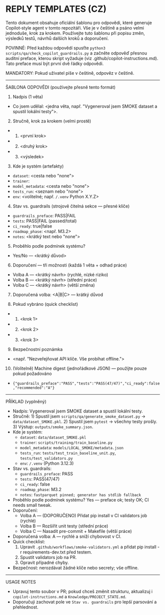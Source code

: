 # REPLY TEMPLATES (CZ)

Tento dokument obsahuje oficiální šablonu pro odpovědi, které generuje Copilot‑style agent v tomto repozitáři. Vše je v češtině a psáno velmi jednoduše, krok za krokem. Používejte tuto šablonu při popisu změn, výsledků testů, návrhů dalších kroků a doporučení.

POVINNÉ: Před každou odpovědí spusťte `python3 scripts/qa/check_copilot_guardrails.py` a začněte odpověď přesnou auditní preface, kterou skript vyžaduje (viz .github/copilot-instructions.md). Tato preface musí být první dvě řádky odpovědi.

MANDATORY: Pokud uživatel píše v češtině, odpověz v češtině.

----

ŠABLONA ODPOVĚDI (používejte přesně tento formát)

1) Nadpis (1 věta)
- Co jsem udělal: <jedna věta, např. "Vygeneroval jsem SMOKE dataset a spustil lokální testy">.

2) Stručně, krok za krokem (velmi prostě)
- 1) <první krok>
- 2) <druhý krok>
- 3) <výsledek>

3) Kde je systém (artefakty)
- `dataset`: <cesta nebo "none">
- `trainer`: <cesta>
- `model_metadata`: <cesta nebo "none">
- `tests_run`: <seznam nebo "none">
- `env`: <volitelné; např. `/.venv` Python X.Y.Z>

4) Stav vs. guardrails (strojově čitelná sekce — přesné klíče)
- `guardrails_preface`: PASS|FAIL
- `tests`: PASS|FAIL (passed/total)
- `ci_ready`: true|false
- `roadmap_phase`: <např. M3.2>
- `notes`: <krátký text nebo "none">

5) Proběhlo podle podmínek systému?
- Yes/No — <krátký důvod>

6) Doporučení — tři možnosti (každá 1 věta + odhad práce)
- Volba A — <krátký návrh> (rychlé, nízké riziko)
- Volba B — <krátký návrh> (střední práce)
- Volba C — <krátký návrh> (větší změna)

7) Doporučená volba: <A|B|C> — krátký důvod

8) Pokud vybráno (quick checklist)
- 1) <krok 1>
- 2) <krok 2>
- 3) <krok 3>

9) Bezpečnostní poznámka
- <např. "Nezveřejňovat API klíče. Vše probíhat offline.">

10) (Volitelně) Machine digest (jednořádkové JSON) — použijte pouze pokud požadováno
- `{"guardrails_preface":"PASS","tests":"PASS(47/47)","ci_ready":false,"recommended":"A"}`

----

PŘÍKLAD (vyplněný)

- Nadpis: Vygeneroval jsem SMOKE dataset a spustil lokální testy.
- Stručně: 1) Spustil jsem `scripts/qa/generate_smoke_dataset.py` → `data/dataset_SMOKE.pkl`. 2) Spustil jsem `pytest` → všechny testy prošly. 3) Výstup: `outputs/smoke_summary.json`.
- Kde je systém:
  - `dataset`: `data/dataset_SMOKE.pkl`
  - `trainer`: `scripts/training/train_baseline.py`
  - `model_metadata`: `models/LOCAL_SMOKE/metadata.json`
  - `tests_run`: `tests/test_train_baseline_unit.py`, `tests/test_validators.py`
  - `env`: `/.venv` (Python 3.12.3)
- Stav vs. guardrails:
  - `guardrails_preface`: PASS
  - `tests`: PASS(47/47)
  - `ci_ready`: false
  - `roadmap_phase`: M3.2
  - `notes`: `fastparquet pinned; generator has stdlib fallback`
- Proběhlo podle podmínek systému? Yes — preface ok; testy OK; CI needs small tweak.
- Doporučení:
  - Volba A — (DOPORUČENO) Přidat pip install v CI validators job (rychlé)
  - Volba B — Rozšířit unit testy (střední práce)
  - Volba C — Nasadit pre-commit + Makefile (větší práce)
- Doporučená volba: A — rychlé a sníží chybovost v CI.
- Quick checklist:
  1) Upravit `.github/workflows/smoke-validators.yml` a přidat pip install -r requirements-dev.txt před testem.
  2) Spustit validators job na PR.
  3) Opravit případné chyby.
- Bezpečnost: nerozdávat žádné klíče nebo secrety; vše offline.

----

USAGE NOTES
- Upravuj tento soubor v PR; pokud chceš změnit strukturu, aktualizuj i `copilot-instructions.md` a `Knowledge/PROJECT_STATE.md`.
- Doporučuji zachovat pole ve `Stav vs. guardrails` pro lepší parsování a přehlednost.

